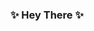 ### ✨ Hey There ✨

<!--
**ritikasource/ritikasource** is a ✨ _special_ ✨ repository because its `README.md` (this file) appears on your GitHub profile.

Here are some ideas to get you started:

- 🔭 I’m currently working on UI/UX Designing
- 🌱 I’m currently working with Twimbit as design intern
- 👯 I’m looking to collaborate on more case studies based on User Experience
- 💬 Ask me about how user is important while starting up with any idea involving user at the end!
- 📫 How to reach me: Mail at ritika99.work@gmail.com
- ⚡ Fun fact: I love doodling artwork on Illustrator and write poems when emotional!

